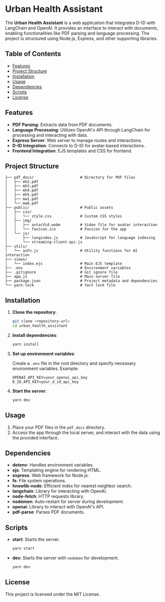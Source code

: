 # Urban Health Assistant

The **Urban Health Assistant** is a web application that integrates D-ID with LangChain and OpenAI. It provides an interface to interact with documents, enabling functionalities like PDF parsing and language processing. The project is structured using Node.js, Express, and other supporting libraries.

## Table of Contents

- [Features](#features)
- [Project Structure](#project-structure)
- [Installation](#installation)
- [Usage](#usage)
- [Dependencies](#dependencies)
- [Scripts](#scripts)
- [License](#license)

## Features

- **PDF Parsing**: Extracts data from PDF documents.
- **Language Processing**: Utilizes OpenAI's API through LangChain for processing and interacting with data.
- **Express Server**: Web server to manage routes and interactions.
- **D-ID Integration**: Connects to D-ID for avatar-based interactions.
- **Frontend Integration**: EJS templates and CSS for frontend.

## Project Structure

```
├── pdf_docs/                     # Directory for PDF files
│   ├── mh2.pdf
│   ├── mh3.pdf
│   ├── mh4.pdf
│   ├── mh5.pdf
│   ├── mw1.pdf
│   └── mw6.pdf
├── public/                       # Public assets
│   ├── css/
│   │   └── style.css             # Custom CSS styles
│   ├── img/
│   │   ├── avtarVid.webm         # Video file for avatar interaction
│   │   └── favicon.ico           # Favicon for the app
│   └── js/
│       ├── langindex.js          # JavaScript for language indexing
│       └── streaming-client-api.js
├── utils/
│   └── aiFn.js                   # Utility functions for AI interaction
├── views/
│   └── index.ejs                 # Main EJS template
├── .env                          # Environment variables
├── .gitignore                    # Git ignore file
├── app.js                        # Main server file
├── package.json                  # Project metadata and dependencies
└── yarn.lock                     # Yarn lock file
```

## Installation

1. **Clone the repository**:

   ```bash
   git clone <repository-url>
   cd urban_health_assistant
   ```

2. **Install dependencies**:

   ```bash
   yarn install
   ```

3. **Set up environment variables**:

   Create a `.env` file in the root directory and specify necessary environment variables. Example:

   ```env
   OPENAI_API_KEY=your_openai_api_key
   D_ID_API_KEY=your_d_id_api_key
   ```

4. **Start the server**:

   ```bash
   yarn dev
   ```

## Usage

1. Place your PDF files in the `pdf_docs` directory.
2. Access the app through the local server, and interact with the data using the provided interface.

## Dependencies

- **dotenv**: Handles environment variables.
- **ejs**: Templating engine for rendering HTML.
- **express**: Web framework for Node.js.
- **fs**: File system operations.
- **hnswlib-node**: Efficient index for nearest neighbor search.
- **langchain**: Library for interacting with OpenAI.
- **node-fetch**: HTTP requests library.
- **nodemon**: Auto-restart for server during development.
- **openai**: Library to interact with OpenAI's API.
- **pdf-parse**: Parses PDF documents.

## Scripts

- **start**: Starts the server.

  ```bash
  yarn start
  ```

- **dev**: Starts the server with `nodemon` for development.

  ```bash
  yarn dev
  ```

## License

This project is licensed under the MIT License.

